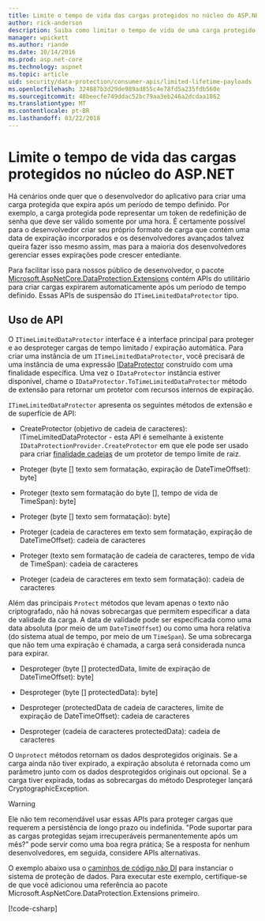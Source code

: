 ```yaml
---
title: Limite o tempo de vida das cargas protegidos no núcleo do ASP.NET
author: rick-anderson
description: Saiba como limitar o tempo de vida de uma carga protegido usando as APIs de proteção de dados do ASP.NET Core.
manager: wpickett
ms.author: riande
ms.date: 10/14/2016
ms.prod: asp.net-core
ms.technology: aspnet
ms.topic: article
uid: security/data-protection/consumer-apis/limited-lifetime-payloads
ms.openlocfilehash: 324887b3d29de989ad855c4e78fd5a235fdb560e
ms.sourcegitcommit: 48beecfe749ddac52bc79aa3eb246a2dcdaa1862
ms.translationtype: MT
ms.contentlocale: pt-BR
ms.lasthandoff: 03/22/2018
---
```

# <a name="limit-the-lifetime-of-protected-payloads-in-aspnet-core"></a>Limite o tempo de vida das cargas protegidos no núcleo do ASP.NET

Há cenários onde quer que o desenvolvedor do aplicativo para criar uma carga protegida que expira após um período de tempo definido. Por exemplo, a carga protegida pode representar um token de redefinição de senha que deve ser válido somente por uma hora. É certamente possível para o desenvolvedor criar seu próprio formato de carga que contém uma data de expiração incorporados e os desenvolvedores avançados talvez queira fazer isso mesmo assim, mas para a maioria dos desenvolvedores gerenciar esses expirações pode crescer entediante.

Para facilitar isso para nossos público de desenvolvedor, o pacote [Microsoft.AspNetCore.DataProtection.Extensions](https://www.nuget.org/packages/Microsoft.AspNetCore.DataProtection.Extensions/) contém APIs do utilitário para criar cargas expirarem automaticamente após um período de tempo definido. Essas APIs de suspensão do `ITimeLimitedDataProtector` tipo.

## <a name="api-usage"></a>Uso de API

O `ITimeLimitedDataProtector` interface é a interface principal para proteger e ao desproteger cargas de tempo limitado / expiração automática. Para criar uma instância de um `ITimeLimitedDataProtector`, você precisará de uma instância de uma expressão [IDataProtector](xref:security/data-protection/consumer-apis/overview) construído com uma finalidade específica. Uma vez o `IDataProtector` instância estiver disponível, chame o `IDataProtector.ToTimeLimitedDataProtector` método de extensão para retornar um protetor com recursos internos de expiração.

`ITimeLimitedDataProtector` apresenta os seguintes métodos de extensão e de superfície de API:

* CreateProtector (objetivo de cadeia de caracteres): ITimeLimitedDataProtector - esta API é semelhante à existente `IDataProtectionProvider.CreateProtector` em que ele pode ser usado para criar [finalidade cadeias](xref:security/data-protection/consumer-apis/purpose-strings) de um protetor de tempo limite de raiz.

* Proteger (byte [] texto sem formatação, expiração de DateTimeOffset): byte]

* Proteger (texto sem formatação do byte [], tempo de vida de TimeSpan): byte]

* Proteger (byte [] texto sem formatação): byte]

* Proteger (cadeia de caracteres em texto sem formatação, expiração de DateTimeOffset): cadeia de caracteres

* Proteger (texto sem formatação de cadeia de caracteres, tempo de vida de TimeSpan): cadeia de caracteres

* Proteger (cadeia de caracteres em texto sem formatação): cadeia de caracteres

Além das principais `Protect` métodos que levam apenas o texto não criptografado, não há novas sobrecargas que permitem especificar a data de validade da carga. A data de validade pode ser especificada como uma data absoluta (por meio de um `DateTimeOffset`) ou como uma hora relativa (do sistema atual de tempo, por meio de um `TimeSpan`). Se uma sobrecarga que não tem uma expiração é chamada, a carga será considerada nunca para expirar.

* Desproteger (byte [] protectedData, limite de expiração de DateTimeOffset): byte]

* Desproteger (byte [] protectedData): byte]

* Desproteger (protectedData de cadeia de caracteres, limite de expiração de DateTimeOffset): cadeia de caracteres

* Desproteger (cadeia de caracteres protectedData): cadeia de caracteres

O `Unprotect` métodos retornam os dados desprotegidos originais. Se a carga ainda não tiver expirado, a expiração absoluta é retornada como um parâmetro junto com os dados desprotegidos originais out opcional. Se a carga tiver expirada, todas as sobrecargas do método Desproteger lançará CryptographicException.

>[!WARNING]
> Ele não tem recomendável usar essas APIs para proteger cargas que requerem a persistência de longo prazo ou indefinida. "Pode suportar para as cargas protegidas sejam irrecuperáveis permanentemente após um mês?" pode servir como uma boa regra prática; Se a resposta for nenhum desenvolvedores, em seguida, considere APIs alternativas.

O exemplo abaixo usa o [caminhos de código não DI](xref:security/data-protection/configuration/non-di-scenarios) para instanciar o sistema de proteção de dados. Para executar este exemplo, certifique-se de que você adicionou uma referência ao pacote Microsoft.AspNetCore.DataProtection.Extensions primeiro.

[!code-csharp[](limited-lifetime-payloads/samples/limitedlifetimepayloads.cs)]
